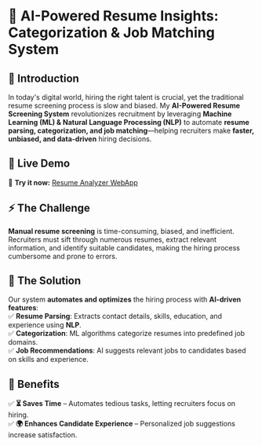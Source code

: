 # 📝 AI-Powered Resume Insights: Categorization & Job Matching System  

## 📌 Introduction  
In today's digital world, hiring the right talent is crucial, yet the traditional resume screening process is slow and biased. My **AI-Powered Resume Screening System** revolutionizes recruitment by leveraging **Machine Learning (ML) & Natural Language Processing (NLP)** to automate **resume parsing, categorization, and job matching**—helping recruiters make **faster, unbiased, and data-driven** hiring decisions.  

## 🚀 Live Demo  
🎯 **Try it now:** [Resume Analyzer WebApp](https://resume-analyzer-webapp.onrender.com/)

## ⚡ The Challenge  
**Manual resume screening** is time-consuming, biased, and inefficient. Recruiters must sift through numerous resumes, extract relevant information, and identify suitable candidates, making the hiring process cumbersome and prone to errors.  

## 🚀 The Solution  
Our system **automates and optimizes** the hiring process with **AI-driven features**:  
✅ **Resume Parsing**: Extracts contact details, skills, education, and experience using **NLP**.  
✅ **Categorization**: ML algorithms categorize resumes into predefined job domains.  
✅ **Job Recommendations**: AI suggests relevant jobs to candidates based on skills and experience.  

## 🎯 Benefits  
✅ **⏳ Saves Time** – Automates tedious tasks, letting recruiters focus on hiring.   
✅ **🌍 Enhances Candidate Experience** – Personalized job suggestions increase satisfaction.  
